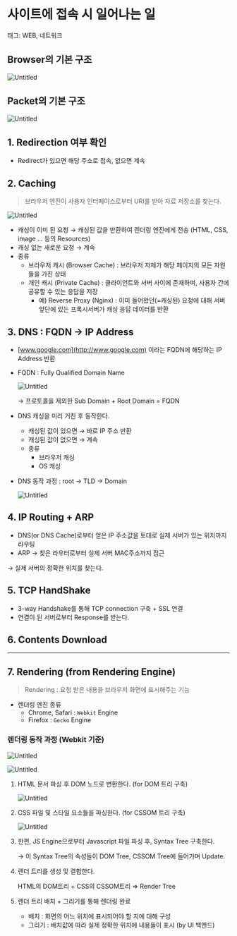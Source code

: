 # 사이트에 접속 시 일어나는 일

태그: WEB, 네트워크

## Browser의 기본 구조

![Untitled](source_seungho/Untitled.png)

## Packet의 기본 구조

![Untitled](source_seungho/Untitled%201.png)

## 1. Redirection 여부 확인

- Redirect가 있으면 해당 주소로 접속, 없으면 계속

## 2. Caching

> 브라우저 엔진이 사용자 인터페이스로부터 URI를 받아 자료 저장소를 찾는다.
> 

![Untitled](source_seungho/Untitled%202.png)

- 캐싱이 이미 된 요청 → 캐싱된 값을 반환하여 렌더링 엔진에게 전송
(HTML, CSS, image … 등의 Resources)
- 캐싱 없는 새로운 요청 → 계속
- 종류
    - 브라우저 캐시 (Browser Cache)
    : 브라우저 자체가 해당 페이지의 모든 자원들을 가진 상태
    - 개인 캐시 (Private Cache)
    : 클라이언트와 서버 사이에 존재하며, 사용자 간에 공유할 수 있는 응답을 저장
        - 예) Reverse Proxy (Nginx) : 이미 들어왔던(=캐싱된) 요청에 대해 서버 앞단에 있는 프록시서버가 캐싱 응답 데이터를 반환

## 3. DNS : FQDN → IP Address

- [www.google.com](http://www.google.com) 이라는 FQDN에 해당하는 IP Address 반환
- FQDN : Fully Qualified Domain Name
    
    ![Untitled](source_seungho/Untitled%203.png)
    
    → 프로토콜을 제외한 Sub Domain + Root Domain = FQDN
    
- DNS 캐싱을 미리 거친 후 동작한다.
    - 캐싱된 값이 있으면 → 바로 IP 주소 반환
    - 캐싱된 값이 없으면 → 계속
    - 종류
        - 브라우저 캐싱
        - OS 캐싱
- DNS 동작 과정 : root → TLD → Domain
    
    ![Untitled](source_seungho/Untitled%204.png)
    

## 4. IP Routing + ARP

- DNS(or DNS Cache)로부터 얻은 IP 주소값을 토대로 실제 서버가 있는 위치까지 라우팅
- ARP → 찾은 라우터로부터 실제 서버 MAC주소까지 접근

→ 실제 서버의 정확한 위치를 찾는다.

## 5. TCP HandShake

- 3-way Handshake를 통해 TCP connection 구축 + SSL 연결
- 연결이 된 서버로부터 Response를 받는다.

## 6. Contents Download

---

## 7. Rendering (from Rendering Engine)

> Rendering : 요청 받은 내용을 브라우저 화면에 표시해주는 기능
> 
- 렌더링 엔진 종류
    - Chrome, Safari : `Webkit` Engine
    - Firefox : `Gecko` Engine

### 렌더링 동작 과정 (Webkit 기준)

![Untitled](source_seungho/Untitled%205.png)

![Untitled](source_seungho/Untitled%206.png)

1. HTML 문서 파싱 후 DOM 노드로 변환한다. (for DOM 트리 구축)
    
    ![Untitled](source_seungho/Untitled%207.png)
    
2. CSS 파일 및 스타일 요소들을 파싱한다. (for CSSOM 트리 구축)
    
    ![Untitled](source_seungho/Untitled%208.png)
    
3. 한편, JS Engine으로부터 Javascript 파일 파싱 후, Syntax Tree 구축한다.
    
    → 이 Syntax Tree의 속성들이 DOM Tree, CSSOM Tree에 들어가며 Update.
    
4. 렌더 트리를 생성 및 결합한다.
    
    HTML의 DOM트리 + CSS의 CSSOM트리 ⇒ Render Tree
    
5. 렌더 트리 배치 + 그리기를 통해 렌더링 완료
    - 배치 : 화면의 어느 위치에 표시되어야 할 지에 대해 구성
    - 그리기 : 배치값에 따라 실제 정확한 위치에 내용들이 표시 (by UI 백앤드)